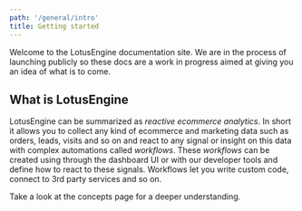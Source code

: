 ```yaml
---
path: '/general/intro'
title: Getting started
---
```


Welcome to the LotusEngine documentation site. We are in the process of launching publicly so these docs are a work in progress aimed at giving you an idea of what is to come.

## What is LotusEngine

LotusEngine can be summarized as _reactive ecommerce analytics_. In short it allows you to collect any kind of ecommerce and marketing data such as orders, leads, visits and so on and react to any signal or insight on this data with complex automations called _workflows_. These _workflows_ can be created using through the dashboard UI or with our developer tools and define how to react to these signals. Workflows let you write custom code, connect to 3rd party services and so on.

Take a look at the concepts page for a deeper understanding.
